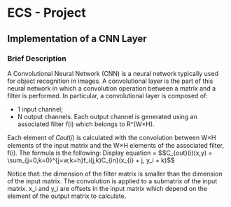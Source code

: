 # ECS - Project
<h2>Implementation of a CNN Layer</h2>
<h3>Brief Description</h3>
<p>
  A Convolutional Neural Network (CNN) is a neural network typically used for object recognition in images. A convolutional layer is the part of this neural network in
  which a convolution operation between a matrix and a filter is performed. In particular, a convolutional layer is composed of:
  <ul>
    <li>1 input channel;</li>
    <li>N output channels. Each output channel is generated using an associated filter f(i) which belongs to R^(W×H).</li>
  </ul>
  Each element of 𝐶𝑜𝑢𝑡(𝑖) is calculated with the convolution between W×H elements of the input matrix and the W×H elements of the associated filter, f(i). The formula is
  the following:
  Display equation = $$C_{out}(i)(x,y) = \sum_{j=0,k=0}^{j=w,k=h}f_i(j,k)C_{in}(x_{i} + j, y_i + k)$$
</p>
<p>    
  Notice that: the dimension of the filter matrix is smaller than the dimension of the input matrix. The convolution is applied to a submatrix of the input matrix. x_i
  and y_i are offsets in the input matrix which depend on the element of the output matrix to calculate.
</p>
